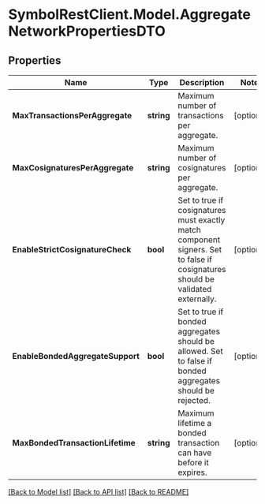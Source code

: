 # SymbolRestClient.Model.AggregateNetworkPropertiesDTO

## Properties

Name | Type | Description | Notes
------------ | ------------- | ------------- | -------------
**MaxTransactionsPerAggregate** | **string** | Maximum number of transactions per aggregate. | [optional] 
**MaxCosignaturesPerAggregate** | **string** | Maximum number of cosignatures per aggregate. | [optional] 
**EnableStrictCosignatureCheck** | **bool** | Set to true if cosignatures must exactly match component signers. Set to false if cosignatures should be validated externally. | [optional] 
**EnableBondedAggregateSupport** | **bool** | Set to true if bonded aggregates should be allowed. Set to false if bonded aggregates should be rejected. | [optional] 
**MaxBondedTransactionLifetime** | **string** | Maximum lifetime a bonded transaction can have before it expires. | [optional] 

[[Back to Model list]](../README.md#documentation-for-models) [[Back to API list]](../README.md#documentation-for-api-endpoints) [[Back to README]](../README.md)

